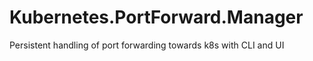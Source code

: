# Kubernetes.PortForward.Manager
Persistent handling of port forwarding towards k8s with CLI and UI
